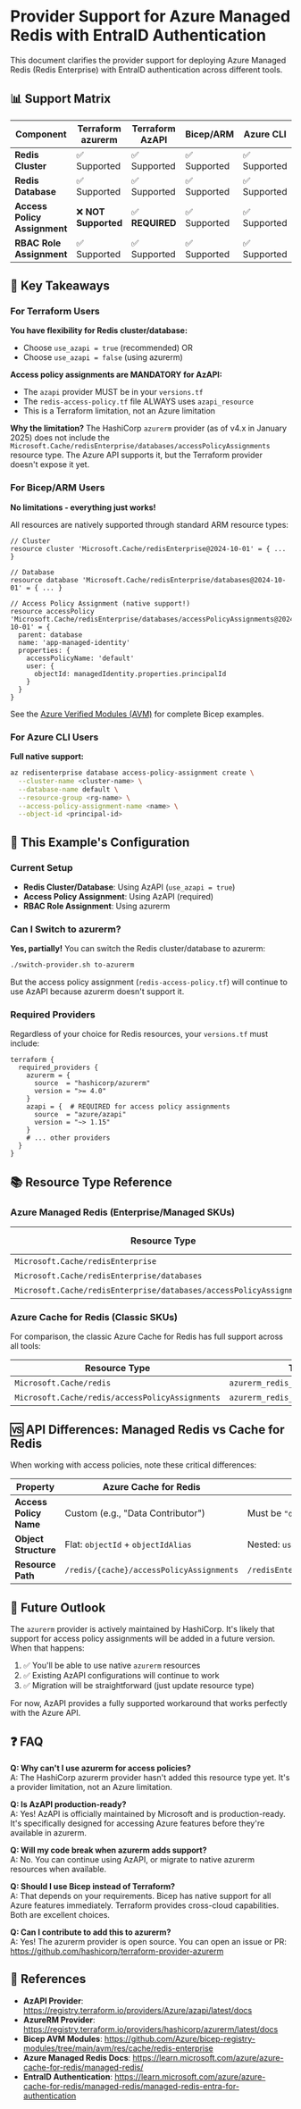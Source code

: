 # Provider Support for Azure Managed Redis with EntraID Authentication

This document clarifies the provider support for deploying Azure Managed Redis (Redis Enterprise) with EntraID authentication across different tools.

## 📊 Support Matrix

| Component | Terraform azurerm | Terraform AzAPI | Bicep/ARM | Azure CLI |
|-----------|-------------------|-----------------|-----------|-----------|
| **Redis Cluster** | ✅ Supported | ✅ Supported | ✅ Supported | ✅ Supported |
| **Redis Database** | ✅ Supported | ✅ Supported | ✅ Supported | ✅ Supported |
| **Access Policy Assignment** | ❌ **NOT Supported** | ✅ **REQUIRED** | ✅ Supported | ✅ Supported |
| **RBAC Role Assignment** | ✅ Supported | ✅ Supported | ✅ Supported | ✅ Supported |

## 🎯 Key Takeaways

### For Terraform Users

**You have flexibility for Redis cluster/database:**
- Choose `use_azapi = true` (recommended) OR
- Choose `use_azapi = false` (using azurerm)

**Access policy assignments are MANDATORY for AzAPI:**
- The `azapi` provider MUST be in your `versions.tf`
- The `redis-access-policy.tf` file ALWAYS uses `azapi_resource`
- This is a Terraform limitation, not an Azure limitation

**Why the limitation?**
The HashiCorp `azurerm` provider (as of v4.x in January 2025) does not include the `Microsoft.Cache/redisEnterprise/databases/accessPolicyAssignments` resource type. The Azure API supports it, but the Terraform provider doesn't expose it yet.

### For Bicep/ARM Users

**No limitations - everything just works!**

All resources are natively supported through standard ARM resource types:

```bicep
// Cluster
resource cluster 'Microsoft.Cache/redisEnterprise@2024-10-01' = { ... }

// Database
resource database 'Microsoft.Cache/redisEnterprise/databases@2024-10-01' = { ... }

// Access Policy Assignment (native support!)
resource accessPolicy 'Microsoft.Cache/redisEnterprise/databases/accessPolicyAssignments@2024-10-01' = {
  parent: database
  name: 'app-managed-identity'
  properties: {
    accessPolicyName: 'default'
    user: {
      objectId: managedIdentity.properties.principalId
    }
  }
}
```

See the [Azure Verified Modules (AVM)](https://github.com/Azure/bicep-registry-modules/tree/main/avm/res/cache/redis-enterprise) for complete Bicep examples.

### For Azure CLI Users

**Full native support:**

```bash
az redisenterprise database access-policy-assignment create \
  --cluster-name <cluster-name> \
  --database-name default \
  --resource-group <rg-name> \
  --access-policy-assignment-name <name> \
  --object-id <principal-id>
```

## 🔧 This Example's Configuration

### Current Setup

- **Redis Cluster/Database**: Using AzAPI (`use_azapi = true`)
- **Access Policy Assignment**: Using AzAPI (required)
- **RBAC Role Assignment**: Using azurerm

### Can I Switch to azurerm?

**Yes, partially!** You can switch the Redis cluster/database to azurerm:

```bash
./switch-provider.sh to-azurerm
```

But the access policy assignment (`redis-access-policy.tf`) will continue to use AzAPI because azurerm doesn't support it.

### Required Providers

Regardless of your choice for Redis resources, your `versions.tf` must include:

```hcl
terraform {
  required_providers {
    azurerm = {
      source  = "hashicorp/azurerm"
      version = ">= 4.0"
    }
    azapi = {  # REQUIRED for access policy assignments
      source  = "azure/azapi"
      version = "~> 1.15"
    }
    # ... other providers
  }
}
```

## 📚 Resource Type Reference

### Azure Managed Redis (Enterprise/Managed SKUs)

| Resource Type | Terraform azurerm | Terraform AzAPI | Bicep/ARM |
|---------------|-------------------|-----------------|-----------|
| `Microsoft.Cache/redisEnterprise` | `azurerm_redis_enterprise_cluster` | `azapi_resource` | Native |
| `Microsoft.Cache/redisEnterprise/databases` | `azurerm_redis_enterprise_database` | `azapi_resource` | Native |
| `Microsoft.Cache/redisEnterprise/databases/accessPolicyAssignments` | ❌ Not available | `azapi_resource` | Native |

### Azure Cache for Redis (Classic SKUs)

For comparison, the classic Azure Cache for Redis has full support across all tools:

| Resource Type | Terraform azurerm | Bicep/ARM |
|---------------|-------------------|-----------|
| `Microsoft.Cache/redis` | `azurerm_redis_cache` | Native |
| `Microsoft.Cache/redis/accessPolicyAssignments` | `azurerm_redis_cache_access_policy_assignment` | Native |

## 🆚 API Differences: Managed Redis vs Cache for Redis

When working with access policies, note these critical differences:

| Property | Azure Cache for Redis | Azure Managed Redis |
|----------|----------------------|---------------------|
| **Access Policy Name** | Custom (e.g., "Data Contributor") | Must be `"default"` |
| **Object Structure** | Flat: `objectId` + `objectIdAlias` | Nested: `user { objectId }` |
| **Resource Path** | `/redis/{cache}/accessPolicyAssignments` | `/redisEnterprise/{cluster}/databases/{db}/accessPolicyAssignments` |

## 🔮 Future Outlook

The `azurerm` provider is actively maintained by HashiCorp. It's likely that support for access policy assignments will be added in a future version. When that happens:

1. ✅ You'll be able to use native `azurerm` resources
2. ✅ Existing AzAPI configurations will continue to work
3. ✅ Migration will be straightforward (just update resource type)

For now, AzAPI provides a fully supported workaround that works perfectly with the Azure API.

## ❓ FAQ

**Q: Why can't I use azurerm for access policies?**  
A: The HashiCorp azurerm provider hasn't added this resource type yet. It's a provider limitation, not an Azure limitation.

**Q: Is AzAPI production-ready?**  
A: Yes! AzAPI is officially maintained by Microsoft and is production-ready. It's specifically designed for accessing Azure features before they're available in azurerm.

**Q: Will my code break when azurerm adds support?**  
A: No. You can continue using AzAPI, or migrate to native azurerm resources when available.

**Q: Should I use Bicep instead of Terraform?**  
A: That depends on your requirements. Bicep has native support for all Azure features immediately. Terraform provides cross-cloud capabilities. Both are excellent choices.

**Q: Can I contribute to add this to azurerm?**  
A: Yes! The azurerm provider is open source. You can open an issue or PR: https://github.com/hashicorp/terraform-provider-azurerm

## 📖 References

- **AzAPI Provider**: https://registry.terraform.io/providers/Azure/azapi/latest/docs
- **AzureRM Provider**: https://registry.terraform.io/providers/hashicorp/azurerm/latest/docs
- **Bicep AVM Modules**: https://github.com/Azure/bicep-registry-modules/tree/main/avm/res/cache/redis-enterprise
- **Azure Managed Redis Docs**: https://learn.microsoft.com/azure/azure-cache-for-redis/managed-redis/
- **EntraID Authentication**: https://learn.microsoft.com/azure/azure-cache-for-redis/managed-redis/managed-redis-entra-for-authentication
